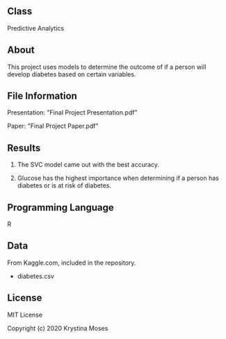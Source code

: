 ## Class
Predictive Analytics

## About
This project uses models to determine the outcome of if a person will develop diabetes based on certain variables.

## File Information
Presentation: "Final Project Presentation.pdf"

Paper: "Final Project Paper.pdf"

## Results
1. The SVC model came out with the best accuracy.

2. Glucose has the highest importance when determining if a person has diabetes or is at risk of diabetes.

## Programming Language
R

## Data
From Kaggle.com, included in the repository.

* diabetes.csv

## License
MIT License

Copyright (c) 2020 Krystina Moses
